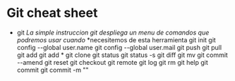 # Git cheat sheet

* git
*La simple instruccion git despliega un menu de comandos que podremos usar cuando*
*necesitemos de esta herramienta
git init
git config --global user.name
git config --global user.mail
git push
git pull
git add
git add *
git clone
git status
git status -s
git diff
git mv
git commit --amend
git reset
git checkout
git remote
git log
git rm
git help
git commit
git commit -m ""

